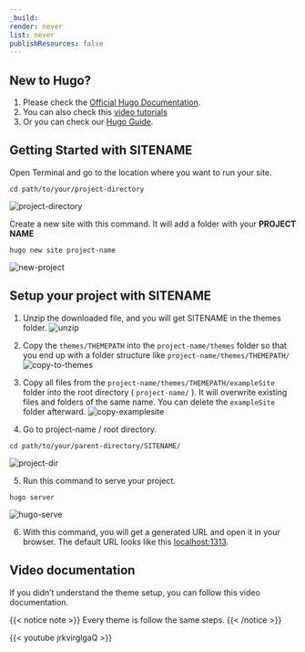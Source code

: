 ```yaml
---
_build:
render: never
list: never
publishResources: false
---
```


## New to Hugo?

1. Please check the [Official Hugo Documentation](https://gohugo.io/getting-started/installing/). 
2. You can also check this [video tutorials](https://www.youtube.com/watch?v=qtIqKaDlqXo&list=PLLAZ4kZ9dFpOnyRlyS-liKL5ReHDcj4G3)
3. Or you can check our [Hugo Guide](/guide/).


## Getting Started with SITENAME

Open Terminal and go to the location where you want to run your site.

```shell
cd path/to/your/project-directory
```
![project-directory](/images/theme-installation/path.png)

Create a new site with this command. It will add a folder with your **PROJECT NAME**

```shell
hugo new site project-name
```
![new-project](/images/theme-installation/new-project.png)

## Setup your project with SITENAME

1. Unzip the downloaded file, and you will get SITENAME in the themes folder.
![unzip](/images/theme-installation/unzip.png)

2. Copy the `themes/THEMEPATH` into the `project-name/themes` folder so that you end up with a folder structure like `project-name/themes/THEMEPATH/`
![copy-to-themes](/images/theme-installation/copy-to-themes.png)

3. Copy all files from the `project-name/themes/THEMEPATH/exampleSite` folder into the root directory ( `project-name/` ). It will overwrite existing files and folders of the same name. You can delete the `exampleSite` folder afterward.
![copy-examplesite](/images/theme-installation/copy-examplesite.png)

4. Go to project-name / root directory. 
```shell
cd path/to/your/parent-directory/SITENAME/
```
![project-dir](/images/theme-installation/project-dir.png)

5. Run this command to serve your project. 
```shell
hugo server
```
![hugo-serve](/images/theme-installation/hugo-serve.png)

6. With this command, you will get a generated URL and open it in your browser. The default URL looks like this [localhost:1313](http://localhost:1313/).

## Video documentation

If you didn’t understand the theme setup, you can follow this video documentation.

{{< notice note >}}
Every theme is follow the same steps.
{{< /notice >}}

{{< youtube jrkvirglgaQ >}}